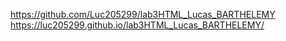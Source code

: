 https://github.com/Luc205299/lab3HTML_Lucas_BARTHELEMY
https://luc205299.github.io/lab3HTML_Lucas_BARTHELEMY/